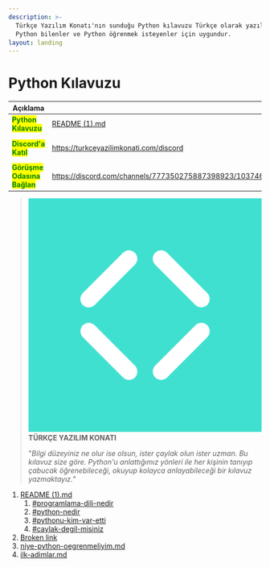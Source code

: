 ```yaml
---
description: >-
  Türkçe Yazılım Konatı'nın sunduğu Python kılavuzu Türkçe olarak yazılmıştır.
  Python bilenler ve Python öğrenmek isteyenler için uygundur.
layout: landing
---
```


# Python Kılavuzu

<table data-column-title-hidden data-view="cards"><thead><tr><th>Açıklama</th><th data-hidden data-card-target data-type="content-ref"></th><th data-hidden data-card-cover data-type="files"></th></tr></thead><tbody><tr><td><mark style="color:green;"><strong>Python Kılavuzu</strong></mark></td><td><a href="README (1).md">README (1).md</a></td><td><a href=".gitbook/assets/Kılavuzu okuyun.gif">Kılavuzu okuyun.gif</a></td></tr><tr><td><mark style="color:green;"><strong>Discord'a Katıl</strong></mark></td><td><a href="https://turkceyazilimkonati.com/discord">https://turkceyazilimkonati.com/discord</a></td><td><a href=".gitbook/assets/TYK - Discord KATIL.gif">TYK - Discord KATIL.gif</a></td></tr><tr><td><mark style="color:green;"><strong>Görüşme Odasına Bağlan</strong></mark></td><td><a href="https://discord.com/channels/777350275887398923/1037469564608450701">https://discord.com/channels/777350275887398923/1037469564608450701</a></td><td><a href=".gitbook/assets/toplantı.png">toplantı.png</a></td></tr></tbody></table>

> <img src=".gitbook/assets/türkçe-yazılım-konatı-simgesi-logosu.png" alt="" data-size="line"> **TÜRKÇE YAZILIM KONATI**
>
> "_Bilgi düzeyiniz ne olur ise olsun, ister çaylak olun ister uzman. Bu kılavuz size göre. Python'u anlattığımız yönleri ile her kişinin tanıyıp çabucak öğrenebileceği, okuyup kolayca anlayabileceği bir kılavuz yazmaktayız._"

1. [README (1).md](<README (1).md> "mention")
   1. [#programlama-dili-nedir](<README (1).md#programlama-dili-nedir> "mention")
   2. [#python-nedir](<README (1).md#python-nedir> "mention")
   3. [#pythonu-kim-var-etti](<README (1).md#pythonu-kim-var-etti> "mention")
   4. [#caylak-degil-misiniz](<README (1).md#caylak-degil-misiniz> "mention")
2. [Broken link](broken-reference "mention")
3. [niye-python-oegrenmeliyim.md](python-ogrenme-kilavuzu/niye-python-oegrenmeliyim.md "mention")
4. [ilk-adimlar.md](python-ogrenme-kilavuzu/ilk-adimlar.md "mention")
